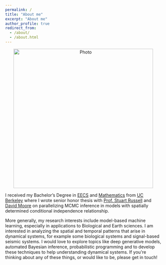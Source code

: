 ```yaml
---
permalink: /
title: "About me"
excerpt: "About me"
author_profile: true
redirect_from: 
  - /about/
  - /about.html
---
```


<p align="center">
  <img src="https://kadysongbb.github.io/files/junsong.jpg?raw=true" alt="Photo" style="width: 450px;"/> 
</p>


I received my Bachelor’s Degree in [EECS](https://eecs.berkeley.edu/) and [Mathematics](https://math.berkeley.edu/) from [UC Berkeley](https://www.berkeley.edu/) where I wrote senior honor thesis with [Prof. Stuart Russell](http://people.eecs.berkeley.edu/~russell/) and [David Moore](https://davmre.github.io/) on parallelizing MCMC inference in models with spatially determined conditional independence relationship. 

More generally, my research interests include model-based machine learning, especially in applications to Biological and Earth sciences. I am interested in analyzing the spatial and temporal patterns that arise in dynamical systems, for example some biological systems and signal-based seismic systems. I would love to explore topics like deep generative models, automated Bayesian inference, probabilistic programming and to develop these techniques to help understanding dynamical systems. If you're thinking about any of these things, or would like to be, please get in touch! 
